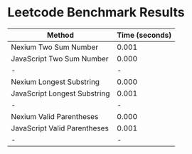 # Leetcode Benchmark Results

| Method                       | Time (seconds) |
| ---------------------------- | -------------- |
| Nexium Two Sum Number        | 0.001          |
| JavaScript Two Sum Number    | 0.000          |
| -                            | -              |
| Nexium Longest Substring     | 0.000          |
| JavaScript Longest Substring | 0.001          |
| -                            | -              |
| Nexium Valid Parentheses     | 0.000          |
| JavaScript Valid Parentheses | 0.001          |
| -                            | -              |
